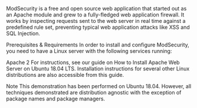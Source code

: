 ModSecurity is a free and open source web application that started out as an Apache module and grew to a fully-fledged web application firewall. It works by inspecting requests sent to the web server in real time against a predefined rule set, preventing typical web application attacks like XSS and SQL Injection.

Prerequisites & Requirements
In order to install and configure ModSecurity, you need to have a Linux server with the following services running:

Apache 2
For instructions, see our guide on How to Install Apache Web Server on Ubuntu 18.04 LTS. Installation instructions for several other Linux distributions are also accessible from this guide.

Note
This demonstration has been performed on Ubuntu 18.04. However, all techniques demonstrated are distribution agnostic with the exception of package names and package managers.
